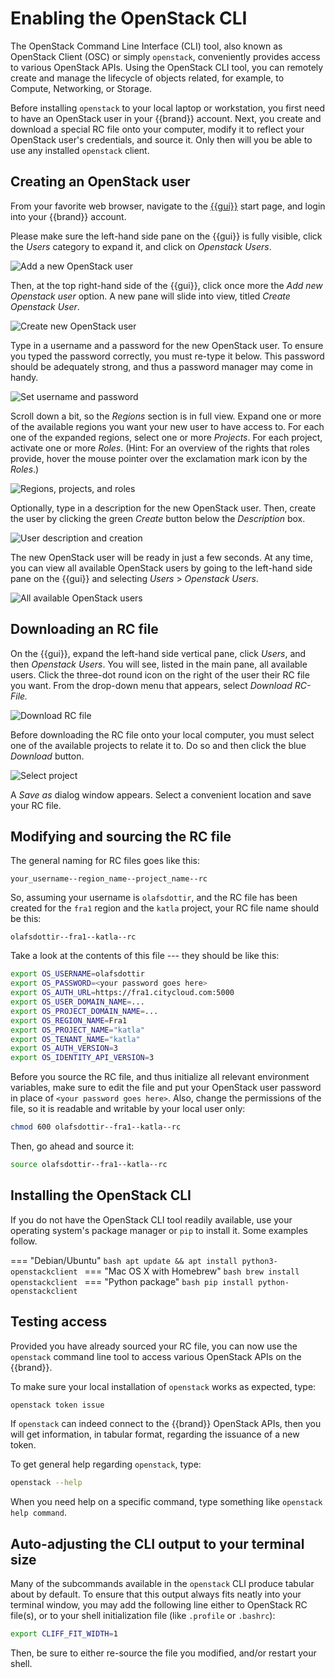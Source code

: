 # Enabling the OpenStack CLI

The OpenStack Command Line Interface (CLI) tool, also known as OpenStack Client (OSC) or simply `openstack`, conveniently provides access to various OpenStack APIs.
Using the OpenStack CLI tool, you can remotely create and manage the lifecycle of objects related, for example, to Compute, Networking, or Storage.

Before installing `openstack` to your local laptop or workstation, you first need to have an OpenStack user in your {{brand}} account.
Next, you create and download a special RC file onto your computer, modify it to reflect your OpenStack user's credentials, and source it.
Only then will you be able to use any installed `openstack` client.

## Creating an OpenStack user

From your favorite web browser, navigate to the [{{gui}}](https://{{gui_domain}}) start page, and login into your {{brand}} account.

Please make sure the left-hand side pane on the {{gui}} is fully visible, click the _Users_ category to expand it, and click on _Openstack Users_.

![Add a new OpenStack user](assets/ostack-cli/shot-01.png)

Then, at the top right-hand side of the {{gui}}, click once more the _Add new Openstack user_ option.
A new pane will slide into view, titled _Create Openstack User_.

![Create new OpenStack user](assets/ostack-cli/shot-02.png)

Type in a username and a password for the new OpenStack user.
To ensure you typed the password correctly, you must re-type it below.
This password should be adequately strong, and thus a password manager may come in handy.

![Set username and password](assets/ostack-cli/shot-03.png)

Scroll down a bit, so the _Regions_ section is in full view.
Expand one or more of the available regions you want your new user to have access to.
For each one of the expanded regions, select one or more _Projects_.
For each project, activate one or more _Roles_.
(Hint: For an overview of the rights that roles provide, hover the mouse pointer over the exclamation mark icon by the _Roles_.)

![Regions, projects, and roles](assets/ostack-cli/shot-04.png)

Optionally, type in a description for the new OpenStack user.
Then, create the user by clicking the green _Create_ button below the _Description_ box.

![User description and creation](assets/ostack-cli/shot-05.png)

The new OpenStack user will be ready in just a few seconds.
At any time, you can view all available OpenStack users by going to the left-hand side pane on the {{gui}} and selecting _Users_ > _Openstack Users_.

![All available OpenStack users](assets/ostack-cli/shot-06.png)

## Downloading an RC file

On the {{gui}}, expand the left-hand side vertical pane, click _Users_, and then _Openstack Users_.
You will see, listed in the main pane, all available users.
Click the three-dot round icon on the right of the user their RC file you want.
From the drop-down menu that appears, select _Download RC-File._

![Download RC file](assets/ostack-cli/shot-07.png)

Before downloading the RC file onto your local computer, you must select one of the available projects to relate it to.
Do so and then click the blue _Download_ button.

![Select project](assets/ostack-cli/shot-08.png)

A _Save as_ dialog window appears.
Select a convenient location and save your RC file.

## Modifying and sourcing the RC file

The general naming for RC files goes like this:

```plain
your_username--region_name--project_name--rc
```

So, assuming your username is `olafsdottir`, and the RC file has been created for the `fra1` region and the `katla` project, your RC file name should be this:

```plain
olafsdottir--fra1--katla--rc
```

Take a look at the contents of this file --- they should be like this:

```bash
export OS_USERNAME=olafsdottir
export OS_PASSWORD=<your password goes here>
export OS_AUTH_URL=https://fra1.citycloud.com:5000
export OS_USER_DOMAIN_NAME=...
export OS_PROJECT_DOMAIN_NAME=...
export OS_REGION_NAME=Fra1
export OS_PROJECT_NAME="katla"
export OS_TENANT_NAME="katla"
export OS_AUTH_VERSION=3
export OS_IDENTITY_API_VERSION=3
```

Before you source the RC file, and thus initialize all relevant environment variables, make sure to edit the file and put your OpenStack user password in place of `<your password goes here>`.
Also, change the permissions of the file, so it is readable and writable by your local user only:

```bash
chmod 600 olafsdottir--fra1--katla--rc
```

Then, go ahead and source it:

```bash
source olafsdottir--fra1--katla--rc
```

## Installing the OpenStack CLI

If you do not have the OpenStack CLI tool readily available, use your operating system's package manager or `pip` to install it.
Some examples follow.

=== "Debian/Ubuntu"
    ```bash
    apt update && apt install python3-openstackclient
    ```
=== "Mac OS X with Homebrew"
    ```bash
    brew install openstackclient
    ```
=== "Python package"
    ```bash
    pip install python-openstackclient
    ```

## Testing access

Provided you have already sourced your RC file, you can now use the `openstack` command line tool to access various OpenStack APIs on the {{brand}}.

To make sure your local installation of `openstack` works as expected, type:

```bash
openstack token issue
```

If `openstack` can indeed connect to the {{brand}} OpenStack APIs, then you will get information, in tabular format, regarding the issuance of a new token.

To get general help regarding `openstack`, type:

```bash
openstack --help
```

When you need help on a specific command, type something like `openstack help command`.


## Auto-adjusting the CLI output to your terminal size

Many of the subcommands available in the `openstack` CLI produce tabular about by default.
To ensure that this output always fits neatly into your terminal window, you may add the following line either to OpenStack RC file(s), or to your shell initialization file (like `.profile` or `.bashrc`):

```bash
export CLIFF_FIT_WIDTH=1
```

Then, be sure to either re-source the file you modified, and/or restart your shell.
